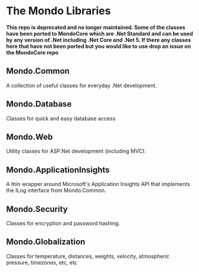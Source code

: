 # The Mondo Libraries

<b>This repo is deprecated and no longer maintained. Some of the classes have been ported to MondoCore which are .Net Standard and can be used by any version of .Net including .Net Core and .Net 5. If there any classes here that have not been ported but you would like to use drop an issue on the MondoCore repo</b>

## Mondo.Common
  A collection of useful classes for everyday .Net development.
  
## Mondo.Database
  Classes for quick and easy database access
  
## Mondo.Web
  Utility classes for ASP.Net development (including MVC).
  
## Mondo.ApplicationInsights
  A thin wrapper around Microsoft's Application Insights  API that implements the ILog interface from Mondo.Common.
    
## Mondo.Security
  Classes for encryption and password hashing.
  
## Mondo.Globalization
  Classes for temperature, distances, weights, velocity, atmospheric pressure, timezones, etc, etc
    
